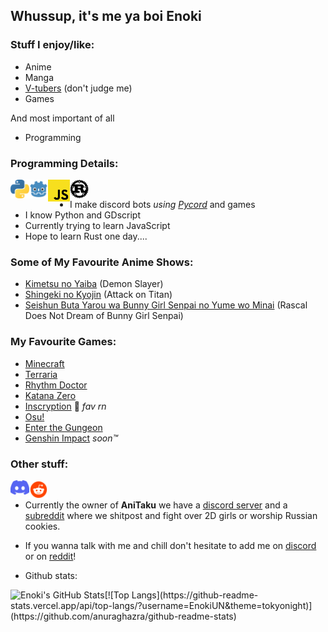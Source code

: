 ## Whussup, it's me ya boi Enoki
### Stuff I enjoy/like:
- Anime 
- Manga 
- [V-tubers](https://c.tenor.com/8emxitJuwBcAAAAd/yorumi-rena-nijisanji.gif) (don't judge me)
- Games

And most important of all
- Programming
### Programming Details:
[<img align=left width=30px src="assets/python-logo.png"/>](https://python.org) [<img align=left width=30px src="assets/Godot_icon.svg.png"/>](https://godotengine.org) [<img align=left width=35px src="assets/2048px-Unofficial_JavaScript_logo_2.svg.png"/>](https://javascript.com) [<img align=left width=30px src="assets/Rust_programming_language_black_logo.svg.png"/>](https://rust-lang.org)
<br>
- I make discord bots *using [Pycord](https://github.com/Pycord-Development/pycord)* and games
- I know Python and GDscript 
- Currently trying to learn JavaScript 
- Hope to learn Rust one day....
### Some of My Favourite Anime Shows:
- [Kimetsu no Yaiba](https://myanimelist.net/anime/38000/Kimetsu_no_Yaiba) (Demon Slayer)
- [Shingeki no Kyojin](https://myanimelist.net/anime/16498/Shingeki_no_Kyojin) (Attack on Titan)
- [Seishun Buta Yarou wa Bunny Girl Senpai no Yume wo Minai](https://myanimelist.net/anime/37450/Seishun_Buta_Yarou_wa_Bunny_Girl_Senpai_no_Yume_wo_Minai) (Rascal Does Not Dream of Bunny Girl Senpai)
### My Favourite Games:
- [Minecraft](https://minecraft.net)
- [Terraria](https://terraria.org)
- [Rhythm Doctor](https://rhythmdr.com/)
- [Katana Zero](https://www.katanazero.com/)
- [Inscryption](https://www.inscryption.com/) 🥇 *fav rn*
- [Osu!](https://osu.ppy.sh)
- [Enter the Gungeon](https://enterthegungeon.com)
- [Genshin Impact](https://genshin.mihoyo.com/m/en/) *soon™*
### Other stuff:
[<img align=left width=30px src="assets/Logo Discord 2021.png"/>][discordserver] [<img align=left width=30px src="assets/free-reddit-logo-icon-2436-thumb.png"/>][subreddit]
<br>
- Currently the owner of **AniTaku** we have a [discord server](discordserver) and a [subreddit](subreddit) where we shitpost and fight over 2D girls or worship Russian cookies.
- If you wanna talk with me and chill don't hesitate to add me on [discord][discord] or on [reddit][reddit]!

- Github stats:
<img align="left" alt="Enoki's GitHub Stats" src="https://github-readme-stats.vercel.app/api?username=EnokiUN&show_icons=true&hide_border=true&theme=tokyonight&include_all_commits=true&count_private=true" />
[![Top Langs](https://github-readme-stats.vercel.app/api/top-langs/?username=EnokiUN&theme=tokyonight)](https://github.com/anuraghazra/github-readme-stats)

[discord]: https://discordapp.com/users/559226493553737740
[discordserver]: https://discord.gg/XHjmKCuRp3
[reddit]: https://www.reddit.com/u/EnokiUN
[subreddit]: https://www.reddit.com/r/AniTaku

